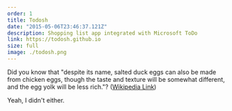 ```yaml
---
order: 1
title: Todosh
date: "2015-05-06T23:46:37.121Z"
description: Shopping list app integrated with Microsoft ToDo
link: https://todosh.github.io
size: full
image: ./todosh.png
---
```


Did you know that "despite its name, salted duck eggs can also be made from
chicken eggs, though the taste and texture will be somewhat different, and the
egg yolk will be less rich."?
([Wikipedia Link](https://en.wikipedia.org/wiki/Salted_duck_egg))

Yeah, I didn't either.
